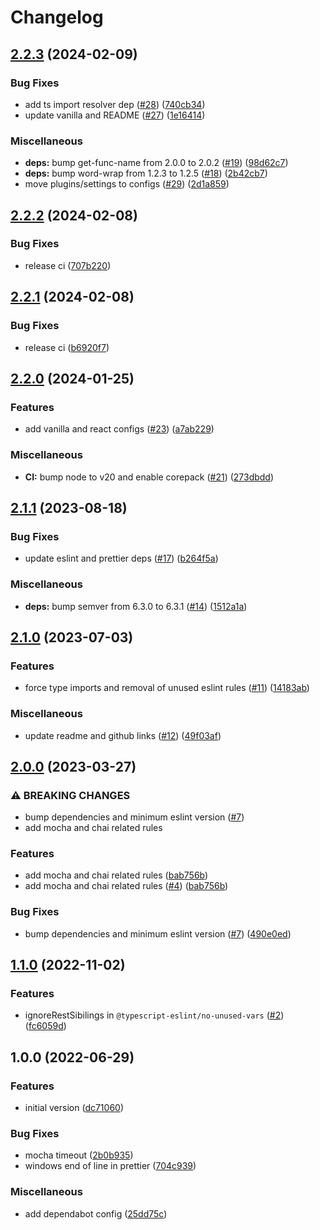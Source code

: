 # Changelog

## [2.2.3](https://github.com/ChainSafe/eslint-config/compare/v2.2.2...v2.2.3) (2024-02-09)


### Bug Fixes

* add ts import resolver dep ([#28](https://github.com/ChainSafe/eslint-config/issues/28)) ([740cb34](https://github.com/ChainSafe/eslint-config/commit/740cb3434e9d33cc5371c55e01a35aa90312ab66))
* update vanilla and README ([#27](https://github.com/ChainSafe/eslint-config/issues/27)) ([1e16414](https://github.com/ChainSafe/eslint-config/commit/1e16414cbd051861fc067469bd7de80838a50d92))


### Miscellaneous

* **deps:** bump get-func-name from 2.0.0 to 2.0.2 ([#19](https://github.com/ChainSafe/eslint-config/issues/19)) ([98d62c7](https://github.com/ChainSafe/eslint-config/commit/98d62c767d44bcbadf00d2f30c77f1f061e1b3ad))
* **deps:** bump word-wrap from 1.2.3 to 1.2.5 ([#18](https://github.com/ChainSafe/eslint-config/issues/18)) ([2b42cb7](https://github.com/ChainSafe/eslint-config/commit/2b42cb783f84d76f232610c8d9f86ee08d1e0725))
* move plugins/settings to configs ([#29](https://github.com/ChainSafe/eslint-config/issues/29)) ([2d1a859](https://github.com/ChainSafe/eslint-config/commit/2d1a8595fe559ee30d76dce4d107b6d6fc4ca8b3))

## [2.2.2](https://github.com/ChainSafe/eslint-config/compare/v2.2.1...v2.2.2) (2024-02-08)


### Bug Fixes

* release ci ([707b220](https://github.com/ChainSafe/eslint-config/commit/707b220e84995c7b2f47f514b11c205b5f8b82ea))

## [2.2.1](https://github.com/ChainSafe/eslint-config/compare/v2.2.0...v2.2.1) (2024-02-08)


### Bug Fixes

* release ci ([b6920f7](https://github.com/ChainSafe/eslint-config/commit/b6920f76bf5da58b6872a83df11b38ad3320eaff))

## [2.2.0](https://github.com/ChainSafe/eslint-config/compare/v2.1.1...v2.2.0) (2024-01-25)


### Features

* add vanilla and react configs ([#23](https://github.com/ChainSafe/eslint-config/issues/23)) ([a7ab229](https://github.com/ChainSafe/eslint-config/commit/a7ab2291c9307016a43e5de5778aab922f02a1e0))


### Miscellaneous

* **CI:** bump node to v20 and enable corepack ([#21](https://github.com/ChainSafe/eslint-config/issues/21)) ([273dbdd](https://github.com/ChainSafe/eslint-config/commit/273dbdd926e2aaa82bd5b18c23ef6fd6acaeab1e))

## [2.1.1](https://github.com/ChainSafe/eslint-config/compare/v2.1.0...v2.1.1) (2023-08-18)


### Bug Fixes

* update eslint and prettier deps ([#17](https://github.com/ChainSafe/eslint-config/issues/17)) ([b264f5a](https://github.com/ChainSafe/eslint-config/commit/b264f5a23391d997e7ac6025d4c296225966bee8))


### Miscellaneous

* **deps:** bump semver from 6.3.0 to 6.3.1 ([#14](https://github.com/ChainSafe/eslint-config/issues/14)) ([1512a1a](https://github.com/ChainSafe/eslint-config/commit/1512a1abc8ec698d9d06eee7a3cd54775ea977ba))

## [2.1.0](https://github.com/ChainSafe/eslint-config/compare/v2.0.0...v2.1.0) (2023-07-03)


### Features

* force type imports and removal of unused eslint rules ([#11](https://github.com/ChainSafe/eslint-config/issues/11)) ([14183ab](https://github.com/ChainSafe/eslint-config/commit/14183ab95b087dddaa097d6b989ba1c27eae8a1b))


### Miscellaneous

* update readme and github links ([#12](https://github.com/ChainSafe/eslint-config/issues/12)) ([49f03af](https://github.com/ChainSafe/eslint-config/commit/49f03afea3da4eb2fea7e13ffaf8896cfde75a27))

## [2.0.0](https://github.com/ChainSafe/eslint-config/compare/v1.1.0...v2.0.0) (2023-03-27)


### ⚠ BREAKING CHANGES

* bump dependencies and minimum eslint version ([#7](https://github.com/ChainSafe/eslint-config/issues/7))
* add mocha and chai related rules

### Features

* add mocha and chai related rules ([bab756b](https://github.com/ChainSafe/eslint-config/commit/bab756b901be3364574d23eb5621dad96959f5e5))
* add mocha and chai related rules ([#4](https://github.com/ChainSafe/eslint-config/issues/4)) ([bab756b](https://github.com/ChainSafe/eslint-config/commit/bab756b901be3364574d23eb5621dad96959f5e5))


### Bug Fixes

* bump dependencies and minimum eslint version ([#7](https://github.com/ChainSafe/eslint-config/issues/7)) ([490e0ed](https://github.com/ChainSafe/eslint-config/commit/490e0ed14bef84ae94a72f8707341b9298cca05a))

## [1.1.0](https://github.com/ChainSafe/eslint-config/compare/v1.0.0...v1.1.0) (2022-11-02)


### Features

* ignoreRestSibilings in `@typescript-eslint/no-unused-vars` ([#2](https://github.com/ChainSafe/eslint-config/issues/2)) ([fc6059d](https://github.com/ChainSafe/eslint-config/commit/fc6059dd6cb088f55f277d63a13d373eddd1ae9e))

## 1.0.0 (2022-06-29)


### Features

* initial version ([dc71060](https://github.com/ChainSafe/shared-eslint-config/commit/dc71060d6b551bbc1dc36ea8c3a3944b883b6666))


### Bug Fixes

* mocha timeout ([2b0b935](https://github.com/ChainSafe/shared-eslint-config/commit/2b0b935dc8aa5579cafa0516b826359808e628ae))
* windows end of line in prettier ([704c939](https://github.com/ChainSafe/shared-eslint-config/commit/704c939edc059e0b194d46dbd2087e73f89a32f4))


### Miscellaneous

* add dependabot config ([25dd75c](https://github.com/ChainSafe/shared-eslint-config/commit/25dd75c739964239d98158b73a3b074bde7bb26d))
